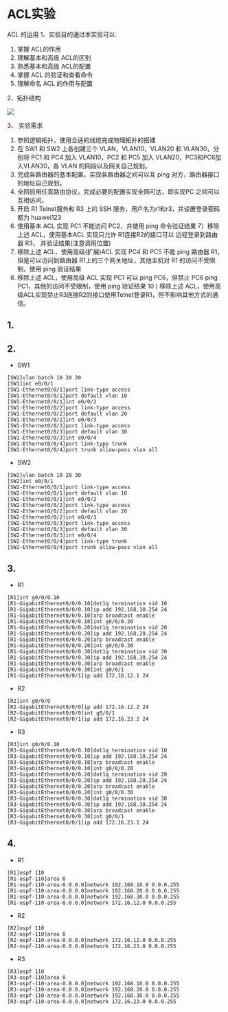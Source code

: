 # 

# ACL实验

ACL 的运用
1、实验目的通过本实验可以:
1) 掌握 ACL的作用
2) 理解基本和高级 ACL的区别
3) 熟悉基本和高级 ACL的配置
4) 掌握 ACL 的验证和查看命令
5) 理解命名 ACL 的作用与配置

2、拓扑结构

![](https://pic.imgdb.cn/item/65178f5cc458853aef376fdc.jpg)

3、 实验需求 
1) 参照逻辑拓扑，使用合适的线缆完成物理拓扑的搭建 
2) 在 SW1 和 SW2 上各创建三个 VLAN，VLAN10，VLAN20 和 VLAN30，分别将 PC1 和 PC4 加入 VLAN10，PC2 和 PC5 加入 VLAN20，PC3和PC6加入VLAN30，各 VLAN 的网段以及网关自己规划。
3) 完成各路由器的基本配置，实现各路由器之间可以互 ping 对方，路由器接口的地址自己规划。
4) 全网启用任意路由协议，完成必要的配置实现全网可达，即实现PC 之间可以互相访问。
5) 开启 R1 Telnet服务和 R3 上的 SSH 服务，用户名为r1和r3，并设置登录密码都为 huawei123
6) 使用基本 ACL 实现 PC1 不能访问 PC2，并使用 ping 命令验证结果
7）移除上述 ACL，使用基本ACL 实现只允许 R1连接R2的接口可以 远程登录到路由器 R3， 并验证结果(注意调用位置)
8) 移除上述 ACL，使用高级(扩展)ACL 实现 PC4 和 PC5 不能 ping 路由器 R1，但是可以访问到路由器 R1上的三个网关地址，其他主机对 R1 的访问不受限制，使用 ping 验证结果
9) 移除上述 ACL，使用高级 ACL 实现 PC1 可以 ping PC6，但禁止 PC6 ping PC1，其他的访问不受限制，使用 ping 验证结果
10 ) 移除上述 ACL，使用高级ACL实现禁止R3连接R2的接口使用Telnet登录R1，但不影响其他方式的通信。



## 1.

## 2.

- SW1

```
[SW1]vlan batch 10 20 30
[SW1]int e0/0/1
[SW1-Ethernet0/0/1]port link-type access 
[SW1-Ethernet0/0/1]port default vlan 10
[SW1-Ethernet0/0/1]int e0/0/2
[SW1-Ethernet0/0/2]port link-type access
[SW1-Ethernet0/0/2]port default vlan 20
[SW1-Ethernet0/0/2]int e0/0/3
[SW1-Ethernet0/0/3]port link-type access
[SW1-Ethernet0/0/3]port default vlan 30
[SW1-Ethernet0/0/3]int e0/0/4
[SW1-Ethernet0/0/4]port link-type trunk 
[SW1-Ethernet0/0/4]port trunk allow-pass vlan all 
```

- SW2

```
[SW2]vlan batch 10 20 30
[SW2]int e0/0/1
[SW2-Ethernet0/0/1]port link-type access 
[SW2-Ethernet0/0/1]port default vlan 10
[SW2-Ethernet0/0/1]int e0/0/2
[SW2-Ethernet0/0/2]port link-type access
[SW2-Ethernet0/0/2]port default vlan 20
[SW2-Ethernet0/0/2]int e0/0/3
[SW2-Ethernet0/0/3]port link-type access
[SW2-Ethernet0/0/3]port default vlan 30
[SW2-Ethernet0/0/3]int e0/0/4
[SW2-Ethernet0/0/4]port link-type trunk 
[SW2-Ethernet0/0/4]port trunk allow-pass vlan all 
```

## 3.

- R1

```
[R1]int g0/0/0.10
[R1-GigabitEthernet0/0/0.10]dot1q termination vid 10
[R1-GigabitEthernet0/0/0.10]ip add 192.168.10.254 24
[R1-GigabitEthernet0/0/0.10]arp broadcast enable 
[R1-GigabitEthernet0/0/0.10]int g0/0/0.20
[R1-GigabitEthernet0/0/0.20]dot1q termination vid 20
[R1-GigabitEthernet0/0/0.20]ip add 192.168.20.254 24
[R1-GigabitEthernet0/0/0.20]arp broadcast enable
[R1-GigabitEthernet0/0/0.20]int g0/0/0.30
[R1-GigabitEthernet0/0/0.30]dot1q termination vid 30
[R1-GigabitEthernet0/0/0.30]ip add 192.168.30.254 24
[R1-GigabitEthernet0/0/0.30]arp broadcast enable
[R1-GigabitEthernet0/0/0.30]int g0/0/1
[R1-GigabitEthernet0/0/1]ip add 172.16.12.1 24
```

- R2

```
[R2]int g0/0/0
[R2-GigabitEthernet0/0/0]ip add 172.16.12.2 24
[R2-GigabitEthernet0/0/0]int g0/0/1
[R2-GigabitEthernet0/0/1]ip add 172.16.23.2 24
```

- R3

```
[R3]int g0/0/0.10
[R3-GigabitEthernet0/0/0.10]dot1q termination vid 10
[R3-GigabitEthernet0/0/0.10]ip add 192.168.10.254 24
[R3-GigabitEthernet0/0/0.10]arp broadcast enable 
[R3-GigabitEthernet0/0/0.10]int g0/0/0.20
[R3-GigabitEthernet0/0/0.20]dot1q termination vid 20
[R3-GigabitEthernet0/0/0.20]ip add 192.168.20.254 24
[R3-GigabitEthernet0/0/0.20]arp broadcast enable
[R3-GigabitEthernet0/0/0.20]int g0/0/0.30
[R3-GigabitEthernet0/0/0.30]dot1q termination vid 30
[R3-GigabitEthernet0/0/0.30]ip add 192.168.30.254 24
[R3-GigabitEthernet0/0/0.30]arp broadcast enable
[R3-GigabitEthernet0/0/0.30]int g0/0/1
[R3-GigabitEthernet0/0/1]ip add 172.16.23.1 24
```

## 4.

- R1

```
[R1]ospf 110
[R1-ospf-110]area 0
[R1-ospf-110-area-0.0.0.0]network 192.168.10.0 0.0.0.255
[R1-ospf-110-area-0.0.0.0]network 192.168.20.0 0.0.0.255
[R1-ospf-110-area-0.0.0.0]network 192.168.30.0 0.0.0.255
[R1-ospf-110-area-0.0.0.0]network 172.16.12.0 0.0.0.255
```

- R2

```
[R2]ospf 110
[R2-ospf-110]area 0
[R2-ospf-110-area-0.0.0.0]network 172.16.12.0 0.0.0.255
[R2-ospf-110-area-0.0.0.0]network 172.16.23.0 0.0.0.255
```

- R3

```
[R3]ospf 110
[R3-ospf-110]area 0
[R3-ospf-110-area-0.0.0.0]network 192.168.10.0 0.0.0.255
[R3-ospf-110-area-0.0.0.0]network 192.168.20.0 0.0.0.255
[R3-ospf-110-area-0.0.0.0]network 192.168.30.0 0.0.0.255
[R3-ospf-110-area-0.0.0.0]network 172.16.23.0 0.0.0.255
```


